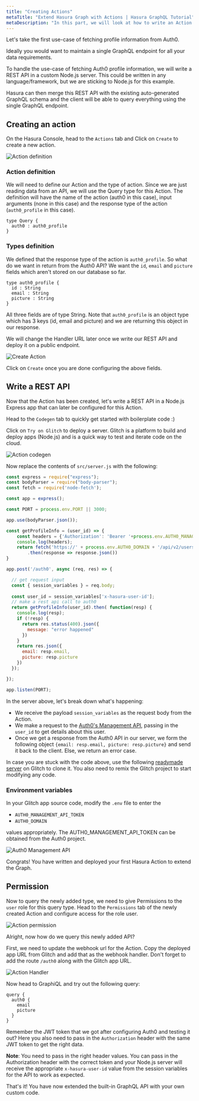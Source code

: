 ```yaml
---
title: "Creating Actions"
metaTitle: "Extend Hasura Graph with Actions | Hasura GraphQL Tutorial"
metaDescription: "In this part, we will look at how to write an Action to extend the Graph and do custom business logic"
---
```


Let's take the first use-case of fetching profile information from Auth0.

Ideally you would want to maintain a single GraphQL endpoint for all your data requirements.

To handle the use-case of fetching Auth0 profile information, we will write a REST API in a custom Node.js server. This could be written in any language/framework, but we are sticking to Node.js for this example.

Hasura can then merge this REST API with the existing auto-generated GraphQL schema and the client will be able to query everything using the single GraphQL endpoint.

## Creating an action
On the Hasura Console, head to the `Actions` tab and Click on `Create` to create a new action. 

![Action definition](https://graphql-engine-cdn.hasura.io/learn-hasura/assets/graphql-hasura/action-definition.png)

### Action definition

We will need to define our Action and the type of action. Since we are just reading data from an API, we will use the Query type for this Action. The definition will have the name of the action (auth0 in this case), input arguments (none in this case) and the response type of the action (`auth0_profile` in this case).

```
type Query {
  auth0 : auth0_profile
}
```

### Types definition

We defined that the response type of the action is `auth0_profile`. So what do we want in return from the Auth0 API? We want the `id`, `email` and `picture` fields which aren't stored on our database so far.

```
type auth0_profile {
  id : String
  email : String
  picture : String
}
```

All three fields are of type String. Note that `auth0_profile` is an object type which has 3 keys (id, email and picture) and we are returning this object in our response.

We will change the Handler URL later once we write our REST API and deploy it on a public endpoint.

![Create Action](https://graphql-engine-cdn.hasura.io/learn-hasura/assets/graphql-hasura/create-action.png)

Click on `Create` once you are done configuring the above fields.

## Write a REST API

Now that the Action has been created, let's write a REST API in a Node.js Express app that can later be configured for this Action. 

Head to the `Codegen` tab to quickly get started with boilerplate code :) 

Click on `Try on Glitch` to deploy a server. Glitch is a platform to build and deploy apps (Node.js) and is a quick way to test and iterate code on the cloud.

![Action codegen](https://graphql-engine-cdn.hasura.io/learn-hasura/assets/graphql-hasura/action-codegen-tab.png)

Now replace the contents of `src/server.js` with the following:

```javascript
const express = require("express");
const bodyParser = require("body-parser");
const fetch = require('node-fetch');

const app = express();

const PORT = process.env.PORT || 3000;

app.use(bodyParser.json());

const getProfileInfo = (user_id) => {
    const headers = {'Authorization': 'Bearer '+process.env.AUTH0_MANAGEMENT_API_TOKEN};
    console.log(headers);
    return fetch('https://' + process.env.AUTH0_DOMAIN + '/api/v2/users/'+user_id,{ headers: headers})
        .then(response => response.json())
}

app.post('/auth0', async (req, res) => {

  // get request input
  const { session_variables } = req.body;
  
  const user_id = session_variables['x-hasura-user-id'];
  // make a rest api call to auth0
  return getProfileInfo(user_id).then( function(resp) {
    console.log(resp);
    if (!resp) {
      return res.status(400).json({
        message: "error happened"
      })
    }
    return res.json({
      email: resp.email,
      picture: resp.picture
    })
  });

});

app.listen(PORT);


```

In the server above, let's break down what's happening:

- We receive the payload `session_variables` as the request body from the Action.
- We make a request to the [Auth0's Management API](https://auth0.com/docs/api/management/v2/create-m2m-app), passing in the `user_id` to get details about this user.
- Once we get a response from the Auth0 API in our server, we form the following object `{email: resp.email, picture: resp.picture}` and send it back to the client. Else, we return an error case.
 
In case you are stuck with the code above, use the following [readymade 
server](https://glitch.com/~auth0-hasura-action) on Glitch to clone it.
You also need to remix the Glitch project to start modifying any code.

### Environment variables
In your Glitch app source code, modify the `.env` file to enter the 
- `AUTH0_MANAGEMENT_API_TOKEN`
- `AUTH0_DOMAIN` 


values appropriately. The AUTH0_MANAGEMENT_API_TOKEN can be obtained from the Auth0 project.

![Auth0 Management API](https://graphql-engine-cdn.hasura.io/learn-hasura/assets/graphql-hasura/auth0-management-api.png)

Congrats! You have written and deployed your first Hasura Action to extend the Graph.

## Permission

Now to query the newly added type, we need to give Permissions to the `user` role for this query type. Head to the `Permissions` tab of the newly created Action and configure access for the role user.

![Action permission](https://graphql-engine-cdn.hasura.io/learn-hasura/assets/graphql-hasura/action-permission.png)

Alright, now how do we query this newly added API?

First, we need to update the webhook url for the Action. Copy the deployed app URL from Glitch and add that as the webhook handler. Don't forget to add the route `/auth0` along with the Glitch app URL.

![Action Handler](https://graphql-engine-cdn.hasura.io/learn-hasura/assets/graphql-hasura/action-handler-update.png)

Now head to GraphiQL and try out the following query:

```
query {
  auth0 {
    email
    picture
  }
}
```

Remember the JWT token that we got after configuring Auth0 and testing it out? Here you also need to pass in the `Authorization` header with the same JWT token to get the right data.

**Note**: You need to pass in the right header values. You can pass in the Authorization header with the correct token and your Node.js server will receive the appropriate `x-hasura-user-id` value from the session variables for the API to work as expected.

That's it! You have now extended the built-in GraphQL API with your own custom code.

